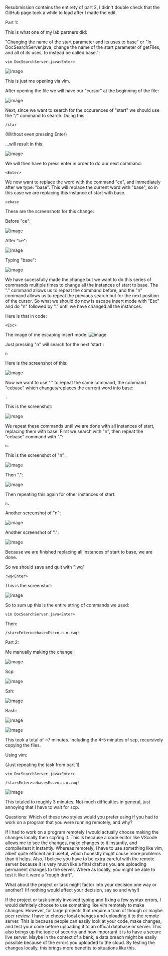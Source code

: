 Resubmission contains the entirety of part 2, I didn't double check that the GitHub page took a while to load after I made the edit.

Part 1:

This is what one of my lab partners did:

"Changing the name of the start parameter and its uses to base"
or
"In DocSearchServer.java, change the name of the start parameter of getFiles, and all of its uses, to instead be called base.":


```vim DocSearchServer.java<Enter>```

![image](https://user-images.githubusercontent.com/86514102/201652751-fb33c668-fa9c-4da5-8808-3995703fda4a.png)

This is just me opening via vim.

After opening the file we will have our "cursor" at the beginning of the file:

![image](https://user-images.githubusercontent.com/86514102/201653207-8d7ab0fb-4bcf-4142-9e91-39915a17ae40.png)

Next, since we want to search for the occurences of "start" we should use the "/" command to search. Doing this:

```/star``` 

(Without even pressing Enter)

...will result in this:

![image](https://user-images.githubusercontent.com/86514102/201653537-ce0c5c81-1e94-40c8-b273-43d4c2bf7cfc.png)

We will then have to press enter in order to do our next command:

```<Enter>```

We now want to replace the word with the command "ce", and immediately after we type: "base".
This will replace the current word with "base", so in this case we are replacing this instance of start with base.

```cebase```

These are the screenshots for this change:

Before "ce":

![image](https://user-images.githubusercontent.com/86514102/201654801-88c2ec06-c7b1-4314-b45b-334ea8243ff7.png)

After "ce":

![image](https://user-images.githubusercontent.com/86514102/201654983-ba82b8be-f383-4a8d-96a4-463caade761c.png)

Typing "base":

![image](https://user-images.githubusercontent.com/86514102/201654718-aa965129-faa9-4715-a5d0-b49c7a94a734.png)

We have sucessfully made the change but we want to do this series of commands multiple times to change all the instances of start to base.
The "." command allows us to repeat the command before, and the "n" command allows us to repeat the previous search but for the next position of the cursor. 
So what we should do now is escape insert mode with "Esc" and do "n" followed by "." until we have changed all the instances.

Here is that in code:

```<Esc>```

The image of me escaping insert mode:
![image](https://user-images.githubusercontent.com/86514102/201656912-4849259e-c8bb-4637-aeb6-f683efb64e36.png)

Just pressing "n" will search for the next 'start':

```n```

Here is the screenshot of this:

![image](https://user-images.githubusercontent.com/86514102/201656000-bdcee1e2-504d-4982-89b4-fb274699007a.png)

Now we want to use "." to repeat the same command, the command "cebase" which changes/replaces the current word into base:

```.```

This is the screenshot:

![image](https://user-images.githubusercontent.com/86514102/201656143-23001386-2837-4aee-bfad-86e426367db8.png)

We repeat these commands until we are done with all instances of start, replacing them with base.
First we search with "n", then repeat the "cebase" command with ".":

```n.```

This is the screenshot of "n":

![image](https://user-images.githubusercontent.com/86514102/201657628-61a1b956-ebc3-4a75-9cd0-a35ac48c1613.png)

Then ".":

![image](https://user-images.githubusercontent.com/86514102/201657657-0f8665cd-bfe0-4a86-a4c8-4f55716a1e6e.png)

Then repeating this again for other instances of start:

```n.```

Another screenshot of "n":

![image](https://user-images.githubusercontent.com/86514102/201657758-92b7e3c0-3eea-4263-a105-c4e7dae7d6a5.png)

Another screenshot of ".":

![image](https://user-images.githubusercontent.com/86514102/201657808-aefa5df2-1f17-4755-b89d-18fbb2bc08fa.png)

Because we are finished replacing all instances of start to base, we are done.

So we should save and quit with ":wq"

```:wq<Enter>```

This is the screenshot:

![image](https://user-images.githubusercontent.com/86514102/201657955-e58c2892-0415-4853-82ac-535456373101.png)



So to sum up this is the entire string of commands we used:

```vim DocSearchServer.java<Enter>```

Then: 

```/star<Enter>cebase<Esc>n.n.n.:wq!```

Part 2:

Me manually making the change:

![image](https://user-images.githubusercontent.com/86514102/201667115-62f12262-ec2e-4bb9-9207-f8c745391ea8.png)

Scp:

![image](https://user-images.githubusercontent.com/86514102/201664011-50201c8b-6a42-4ad4-8ddf-f4890e11ed7d.png)

Ssh:

![image](https://user-images.githubusercontent.com/86514102/201664115-1a4f3227-cfa7-4db0-88e0-4e7b903f2412.png)

Bash:

![image](https://user-images.githubusercontent.com/86514102/201667770-0dcb385d-a922-4a8e-86d7-1c1bc1adfdd7.png)

![image](https://user-images.githubusercontent.com/86514102/201667881-3b622e89-d3b6-4ec0-9b1c-bdcf4ae8d0a9.png)

This took a total of ~7 minutes. Including the 4-5 minutes of scp, recursively copying the files.


Using vim:

(Just repeating the task from part 1)


```vim DocSearchServer.java<Enter>```

```/star<Enter>cebase<Esc>n.n.n.:wq!```

![image](https://user-images.githubusercontent.com/86514102/201669735-c7b5a95e-5e52-4d8e-8ced-8f610d63e32a.png)


This totaled to roughly 3 minutes. Not much difficulties in general, just annoying that I have to wait for scp.


Questions:
Which of these two styles would you prefer using if you had to work on a program that you were running remotely, and why?

If I had to work on a program remotely I would actually choose making the changes locally then scp'ing it. This is because a code editor like VScode allows me to see the changes, make changes to it instantly, and compile/test it instantly. Whereas remotely, I have to use something like vim, albeit quite efficent and useful, which honestly might cause more problems than it helps. Also, I believe you have to be extra careful with the remote server because it is very much like a final draft as you are uploading permanent changes to the server. Where as locally, you might be able to test it like it were a "rough draft".


What about the project or task might factor into your decision one way or another? (If nothing would affect your decision, say so and why!)


If the project or task simply involved typing and fixing a few syntax errors, I would defnitely choose to use something like vim remotely to make changes. However, for large projects that require a train of though or maybe peer review. I have to choose local changes and uploading it to the remote server. This is because people can easily look at your code, make changes, and test your code before uploading it to an offical database or server. This also brings up the topic of security and how important it is to have a secure live server. Maybe in the context of a bank, a data breach might be easily possible because of the errors you uploaded to the cloud. By testing the changes locally, this brings more benefits to situations like this.


















